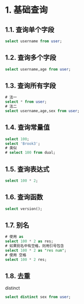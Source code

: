 # 1. 基础查询
## 1.1. 查询单个字段
```sql
select username from user;
```

## 1.2. 查询多个字段
```sql
select username,age from user;
```

## 1.3. 查询所有字段
```sql
# 法一
select * from user;
# 法二
select username,age,sex from user;
```

## 1.4. 查询常量值
```sql
select 100;
select 'Brook3';
# 类似
# select 100 from dual;
```

## 1.5. 查询表达式
```sql
select 100 * 2;
```

## 1.6. 查询函数
```sql
select version();
```

## 1.7. 别名
```sql
# 使用 as
select 100 * 2 as res;
# 如果别名中有空格，则用引号包含
select 100 * 2 as "res num";
# 使用 空格
select 100 * 2 res;
```

## 1.8. 去重
distinct
```sql
select distinct sex from user;
```